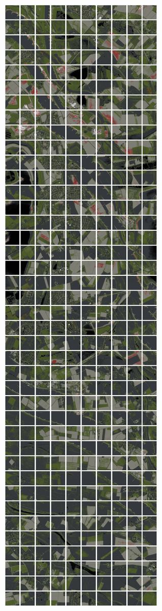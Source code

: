 <html>
<div>
<img src="https://github.com/HakkaTjakka/NL_TILE_MAP/blob/main/18/631/-1037/r.6310.-10370.png" height="44" width="44">
<img src="https://github.com/HakkaTjakka/NL_TILE_MAP/blob/main/18/631/-1037/r.6311.-10370.png" height="44" width="44">
<img src="https://github.com/HakkaTjakka/NL_TILE_MAP/blob/main/18/631/-1037/r.6312.-10370.png" height="44" width="44">
<img src="https://github.com/HakkaTjakka/NL_TILE_MAP/blob/main/18/631/-1037/r.6313.-10370.png" height="44" width="44">
<img src="https://github.com/HakkaTjakka/NL_TILE_MAP/blob/main/18/631/-1037/r.6314.-10370.png" height="44" width="44">
<img src="https://github.com/HakkaTjakka/NL_TILE_MAP/blob/main/18/631/-1037/r.6315.-10370.png" height="44" width="44">
<img src="https://github.com/HakkaTjakka/NL_TILE_MAP/blob/main/18/631/-1037/r.6316.-10370.png" height="44" width="44">
<img src="https://github.com/HakkaTjakka/NL_TILE_MAP/blob/main/18/631/-1037/r.6317.-10370.png" height="44" width="44">
<img src="https://github.com/HakkaTjakka/NL_TILE_MAP/blob/main/18/631/-1037/r.6318.-10370.png" height="44" width="44">
<img src="https://github.com/HakkaTjakka/NL_TILE_MAP/blob/main/18/631/-1037/r.6319.-10370.png" height="44" width="44">
<img src="https://github.com/HakkaTjakka/NL_TILE_MAP/blob/main/18/632/-1037/r.6320.-10370.png" height="44" width="44">
<img src="https://github.com/HakkaTjakka/NL_TILE_MAP/blob/main/18/632/-1037/r.6321.-10370.png" height="44" width="44">
<img src="https://github.com/HakkaTjakka/NL_TILE_MAP/blob/main/18/632/-1037/r.6322.-10370.png" height="44" width="44">
<img src="https://github.com/HakkaTjakka/NL_TILE_MAP/blob/main/18/632/-1037/r.6323.-10370.png" height="44" width="44">
<img src="https://github.com/HakkaTjakka/NL_TILE_MAP/blob/main/18/632/-1037/r.6324.-10370.png" height="44" width="44">
<img src="https://github.com/HakkaTjakka/NL_TILE_MAP/blob/main/18/632/-1037/r.6325.-10370.png" height="44" width="44">
<img src="https://github.com/HakkaTjakka/NL_TILE_MAP/blob/main/18/632/-1037/r.6326.-10370.png" height="44" width="44">
<img src="https://github.com/HakkaTjakka/NL_TILE_MAP/blob/main/18/632/-1037/r.6327.-10370.png" height="44" width="44">
<img src="https://github.com/HakkaTjakka/NL_TILE_MAP/blob/main/18/632/-1037/r.6328.-10370.png" height="44" width="44">
<img src="https://github.com/HakkaTjakka/NL_TILE_MAP/blob/main/18/632/-1037/r.6329.-10370.png" height="44" width="44">
<br>
<img src="https://github.com/HakkaTjakka/NL_TILE_MAP/blob/main/18/631/-1037/r.6310.-10369.png" height="44" width="44">
<img src="https://github.com/HakkaTjakka/NL_TILE_MAP/blob/main/18/631/-1037/r.6311.-10369.png" height="44" width="44">
<img src="https://github.com/HakkaTjakka/NL_TILE_MAP/blob/main/18/631/-1037/r.6312.-10369.png" height="44" width="44">
<img src="https://github.com/HakkaTjakka/NL_TILE_MAP/blob/main/18/631/-1037/r.6313.-10369.png" height="44" width="44">
<img src="https://github.com/HakkaTjakka/NL_TILE_MAP/blob/main/18/631/-1037/r.6314.-10369.png" height="44" width="44">
<img src="https://github.com/HakkaTjakka/NL_TILE_MAP/blob/main/18/631/-1037/r.6315.-10369.png" height="44" width="44">
<img src="https://github.com/HakkaTjakka/NL_TILE_MAP/blob/main/18/631/-1037/r.6316.-10369.png" height="44" width="44">
<img src="https://github.com/HakkaTjakka/NL_TILE_MAP/blob/main/18/631/-1037/r.6317.-10369.png" height="44" width="44">
<img src="https://github.com/HakkaTjakka/NL_TILE_MAP/blob/main/18/631/-1037/r.6318.-10369.png" height="44" width="44">
<img src="https://github.com/HakkaTjakka/NL_TILE_MAP/blob/main/18/631/-1037/r.6319.-10369.png" height="44" width="44">
<img src="https://github.com/HakkaTjakka/NL_TILE_MAP/blob/main/18/632/-1037/r.6320.-10369.png" height="44" width="44">
<img src="https://github.com/HakkaTjakka/NL_TILE_MAP/blob/main/18/632/-1037/r.6321.-10369.png" height="44" width="44">
<img src="https://github.com/HakkaTjakka/NL_TILE_MAP/blob/main/18/632/-1037/r.6322.-10369.png" height="44" width="44">
<img src="https://github.com/HakkaTjakka/NL_TILE_MAP/blob/main/18/632/-1037/r.6323.-10369.png" height="44" width="44">
<img src="https://github.com/HakkaTjakka/NL_TILE_MAP/blob/main/18/632/-1037/r.6324.-10369.png" height="44" width="44">
<img src="https://github.com/HakkaTjakka/NL_TILE_MAP/blob/main/18/632/-1037/r.6325.-10369.png" height="44" width="44">
<img src="https://github.com/HakkaTjakka/NL_TILE_MAP/blob/main/18/632/-1037/r.6326.-10369.png" height="44" width="44">
<img src="https://github.com/HakkaTjakka/NL_TILE_MAP/blob/main/18/632/-1037/r.6327.-10369.png" height="44" width="44">
<img src="https://github.com/HakkaTjakka/NL_TILE_MAP/blob/main/18/632/-1037/r.6328.-10369.png" height="44" width="44">
<img src="https://github.com/HakkaTjakka/NL_TILE_MAP/blob/main/18/632/-1037/r.6329.-10369.png" height="44" width="44">
<br>
<img src="https://github.com/HakkaTjakka/NL_TILE_MAP/blob/main/18/631/-1037/r.6310.-10368.png" height="44" width="44">
<img src="https://github.com/HakkaTjakka/NL_TILE_MAP/blob/main/18/631/-1037/r.6311.-10368.png" height="44" width="44">
<img src="https://github.com/HakkaTjakka/NL_TILE_MAP/blob/main/18/631/-1037/r.6312.-10368.png" height="44" width="44">
<img src="https://github.com/HakkaTjakka/NL_TILE_MAP/blob/main/18/631/-1037/r.6313.-10368.png" height="44" width="44">
<img src="https://github.com/HakkaTjakka/NL_TILE_MAP/blob/main/18/631/-1037/r.6314.-10368.png" height="44" width="44">
<img src="https://github.com/HakkaTjakka/NL_TILE_MAP/blob/main/18/631/-1037/r.6315.-10368.png" height="44" width="44">
<img src="https://github.com/HakkaTjakka/NL_TILE_MAP/blob/main/18/631/-1037/r.6316.-10368.png" height="44" width="44">
<img src="https://github.com/HakkaTjakka/NL_TILE_MAP/blob/main/18/631/-1037/r.6317.-10368.png" height="44" width="44">
<img src="https://github.com/HakkaTjakka/NL_TILE_MAP/blob/main/18/631/-1037/r.6318.-10368.png" height="44" width="44">
<img src="https://github.com/HakkaTjakka/NL_TILE_MAP/blob/main/18/631/-1037/r.6319.-10368.png" height="44" width="44">
<img src="https://github.com/HakkaTjakka/NL_TILE_MAP/blob/main/18/632/-1037/r.6320.-10368.png" height="44" width="44">
<img src="https://github.com/HakkaTjakka/NL_TILE_MAP/blob/main/18/632/-1037/r.6321.-10368.png" height="44" width="44">
<img src="https://github.com/HakkaTjakka/NL_TILE_MAP/blob/main/18/632/-1037/r.6322.-10368.png" height="44" width="44">
<img src="https://github.com/HakkaTjakka/NL_TILE_MAP/blob/main/18/632/-1037/r.6323.-10368.png" height="44" width="44">
<img src="https://github.com/HakkaTjakka/NL_TILE_MAP/blob/main/18/632/-1037/r.6324.-10368.png" height="44" width="44">
<img src="https://github.com/HakkaTjakka/NL_TILE_MAP/blob/main/18/632/-1037/r.6325.-10368.png" height="44" width="44">
<img src="https://github.com/HakkaTjakka/NL_TILE_MAP/blob/main/18/632/-1037/r.6326.-10368.png" height="44" width="44">
<img src="https://github.com/HakkaTjakka/NL_TILE_MAP/blob/main/18/632/-1037/r.6327.-10368.png" height="44" width="44">
<img src="https://github.com/HakkaTjakka/NL_TILE_MAP/blob/main/18/632/-1037/r.6328.-10368.png" height="44" width="44">
<img src="https://github.com/HakkaTjakka/NL_TILE_MAP/blob/main/18/632/-1037/r.6329.-10368.png" height="44" width="44">
<br>
<img src="https://github.com/HakkaTjakka/NL_TILE_MAP/blob/main/18/631/-1037/r.6310.-10367.png" height="44" width="44">
<img src="https://github.com/HakkaTjakka/NL_TILE_MAP/blob/main/18/631/-1037/r.6311.-10367.png" height="44" width="44">
<img src="https://github.com/HakkaTjakka/NL_TILE_MAP/blob/main/18/631/-1037/r.6312.-10367.png" height="44" width="44">
<img src="https://github.com/HakkaTjakka/NL_TILE_MAP/blob/main/18/631/-1037/r.6313.-10367.png" height="44" width="44">
<img src="https://github.com/HakkaTjakka/NL_TILE_MAP/blob/main/18/631/-1037/r.6314.-10367.png" height="44" width="44">
<img src="https://github.com/HakkaTjakka/NL_TILE_MAP/blob/main/18/631/-1037/r.6315.-10367.png" height="44" width="44">
<img src="https://github.com/HakkaTjakka/NL_TILE_MAP/blob/main/18/631/-1037/r.6316.-10367.png" height="44" width="44">
<img src="https://github.com/HakkaTjakka/NL_TILE_MAP/blob/main/18/631/-1037/r.6317.-10367.png" height="44" width="44">
<img src="https://github.com/HakkaTjakka/NL_TILE_MAP/blob/main/18/631/-1037/r.6318.-10367.png" height="44" width="44">
<img src="https://github.com/HakkaTjakka/NL_TILE_MAP/blob/main/18/631/-1037/r.6319.-10367.png" height="44" width="44">
<img src="https://github.com/HakkaTjakka/NL_TILE_MAP/blob/main/18/632/-1037/r.6320.-10367.png" height="44" width="44">
<img src="https://github.com/HakkaTjakka/NL_TILE_MAP/blob/main/18/632/-1037/r.6321.-10367.png" height="44" width="44">
<img src="https://github.com/HakkaTjakka/NL_TILE_MAP/blob/main/18/632/-1037/r.6322.-10367.png" height="44" width="44">
<img src="https://github.com/HakkaTjakka/NL_TILE_MAP/blob/main/18/632/-1037/r.6323.-10367.png" height="44" width="44">
<img src="https://github.com/HakkaTjakka/NL_TILE_MAP/blob/main/18/632/-1037/r.6324.-10367.png" height="44" width="44">
<img src="https://github.com/HakkaTjakka/NL_TILE_MAP/blob/main/18/632/-1037/r.6325.-10367.png" height="44" width="44">
<img src="https://github.com/HakkaTjakka/NL_TILE_MAP/blob/main/18/632/-1037/r.6326.-10367.png" height="44" width="44">
<img src="https://github.com/HakkaTjakka/NL_TILE_MAP/blob/main/18/632/-1037/r.6327.-10367.png" height="44" width="44">
<img src="https://github.com/HakkaTjakka/NL_TILE_MAP/blob/main/18/632/-1037/r.6328.-10367.png" height="44" width="44">
<img src="https://github.com/HakkaTjakka/NL_TILE_MAP/blob/main/18/632/-1037/r.6329.-10367.png" height="44" width="44">
<br>
<img src="https://github.com/HakkaTjakka/NL_TILE_MAP/blob/main/18/631/-1037/r.6310.-10366.png" height="44" width="44">
<img src="https://github.com/HakkaTjakka/NL_TILE_MAP/blob/main/18/631/-1037/r.6311.-10366.png" height="44" width="44">
<img src="https://github.com/HakkaTjakka/NL_TILE_MAP/blob/main/18/631/-1037/r.6312.-10366.png" height="44" width="44">
<img src="https://github.com/HakkaTjakka/NL_TILE_MAP/blob/main/18/631/-1037/r.6313.-10366.png" height="44" width="44">
<img src="https://github.com/HakkaTjakka/NL_TILE_MAP/blob/main/18/631/-1037/r.6314.-10366.png" height="44" width="44">
<img src="https://github.com/HakkaTjakka/NL_TILE_MAP/blob/main/18/631/-1037/r.6315.-10366.png" height="44" width="44">
<img src="https://github.com/HakkaTjakka/NL_TILE_MAP/blob/main/18/631/-1037/r.6316.-10366.png" height="44" width="44">
<img src="https://github.com/HakkaTjakka/NL_TILE_MAP/blob/main/18/631/-1037/r.6317.-10366.png" height="44" width="44">
<img src="https://github.com/HakkaTjakka/NL_TILE_MAP/blob/main/18/631/-1037/r.6318.-10366.png" height="44" width="44">
<img src="https://github.com/HakkaTjakka/NL_TILE_MAP/blob/main/18/631/-1037/r.6319.-10366.png" height="44" width="44">
<img src="https://github.com/HakkaTjakka/NL_TILE_MAP/blob/main/18/632/-1037/r.6320.-10366.png" height="44" width="44">
<img src="https://github.com/HakkaTjakka/NL_TILE_MAP/blob/main/18/632/-1037/r.6321.-10366.png" height="44" width="44">
<img src="https://github.com/HakkaTjakka/NL_TILE_MAP/blob/main/18/632/-1037/r.6322.-10366.png" height="44" width="44">
<img src="https://github.com/HakkaTjakka/NL_TILE_MAP/blob/main/18/632/-1037/r.6323.-10366.png" height="44" width="44">
<img src="https://github.com/HakkaTjakka/NL_TILE_MAP/blob/main/18/632/-1037/r.6324.-10366.png" height="44" width="44">
<img src="https://github.com/HakkaTjakka/NL_TILE_MAP/blob/main/18/632/-1037/r.6325.-10366.png" height="44" width="44">
<img src="https://github.com/HakkaTjakka/NL_TILE_MAP/blob/main/18/632/-1037/r.6326.-10366.png" height="44" width="44">
<img src="https://github.com/HakkaTjakka/NL_TILE_MAP/blob/main/18/632/-1037/r.6327.-10366.png" height="44" width="44">
<img src="https://github.com/HakkaTjakka/NL_TILE_MAP/blob/main/18/632/-1037/r.6328.-10366.png" height="44" width="44">
<img src="https://github.com/HakkaTjakka/NL_TILE_MAP/blob/main/18/632/-1037/r.6329.-10366.png" height="44" width="44">
<br>
<img src="https://github.com/HakkaTjakka/NL_TILE_MAP/blob/main/18/631/-1037/r.6310.-10365.png" height="44" width="44">
<img src="https://github.com/HakkaTjakka/NL_TILE_MAP/blob/main/18/631/-1037/r.6311.-10365.png" height="44" width="44">
<img src="https://github.com/HakkaTjakka/NL_TILE_MAP/blob/main/18/631/-1037/r.6312.-10365.png" height="44" width="44">
<img src="https://github.com/HakkaTjakka/NL_TILE_MAP/blob/main/18/631/-1037/r.6313.-10365.png" height="44" width="44">
<img src="https://github.com/HakkaTjakka/NL_TILE_MAP/blob/main/18/631/-1037/r.6314.-10365.png" height="44" width="44">
<img src="https://github.com/HakkaTjakka/NL_TILE_MAP/blob/main/18/631/-1037/r.6315.-10365.png" height="44" width="44">
<img src="https://github.com/HakkaTjakka/NL_TILE_MAP/blob/main/18/631/-1037/r.6316.-10365.png" height="44" width="44">
<img src="https://github.com/HakkaTjakka/NL_TILE_MAP/blob/main/18/631/-1037/r.6317.-10365.png" height="44" width="44">
<img src="https://github.com/HakkaTjakka/NL_TILE_MAP/blob/main/18/631/-1037/r.6318.-10365.png" height="44" width="44">
<img src="https://github.com/HakkaTjakka/NL_TILE_MAP/blob/main/18/631/-1037/r.6319.-10365.png" height="44" width="44">
<img src="https://github.com/HakkaTjakka/NL_TILE_MAP/blob/main/18/632/-1037/r.6320.-10365.png" height="44" width="44">
<img src="https://github.com/HakkaTjakka/NL_TILE_MAP/blob/main/18/632/-1037/r.6321.-10365.png" height="44" width="44">
<img src="https://github.com/HakkaTjakka/NL_TILE_MAP/blob/main/18/632/-1037/r.6322.-10365.png" height="44" width="44">
<img src="https://github.com/HakkaTjakka/NL_TILE_MAP/blob/main/18/632/-1037/r.6323.-10365.png" height="44" width="44">
<img src="https://github.com/HakkaTjakka/NL_TILE_MAP/blob/main/18/632/-1037/r.6324.-10365.png" height="44" width="44">
<img src="https://github.com/HakkaTjakka/NL_TILE_MAP/blob/main/18/632/-1037/r.6325.-10365.png" height="44" width="44">
<img src="https://github.com/HakkaTjakka/NL_TILE_MAP/blob/main/18/632/-1037/r.6326.-10365.png" height="44" width="44">
<img src="https://github.com/HakkaTjakka/NL_TILE_MAP/blob/main/18/632/-1037/r.6327.-10365.png" height="44" width="44">
<img src="https://github.com/HakkaTjakka/NL_TILE_MAP/blob/main/18/632/-1037/r.6328.-10365.png" height="44" width="44">
<img src="https://github.com/HakkaTjakka/NL_TILE_MAP/blob/main/18/632/-1037/r.6329.-10365.png" height="44" width="44">
<br>
<img src="https://github.com/HakkaTjakka/NL_TILE_MAP/blob/main/18/631/-1037/r.6310.-10364.png" height="44" width="44">
<img src="https://github.com/HakkaTjakka/NL_TILE_MAP/blob/main/18/631/-1037/r.6311.-10364.png" height="44" width="44">
<img src="https://github.com/HakkaTjakka/NL_TILE_MAP/blob/main/18/631/-1037/r.6312.-10364.png" height="44" width="44">
<img src="https://github.com/HakkaTjakka/NL_TILE_MAP/blob/main/18/631/-1037/r.6313.-10364.png" height="44" width="44">
<img src="https://github.com/HakkaTjakka/NL_TILE_MAP/blob/main/18/631/-1037/r.6314.-10364.png" height="44" width="44">
<img src="https://github.com/HakkaTjakka/NL_TILE_MAP/blob/main/18/631/-1037/r.6315.-10364.png" height="44" width="44">
<img src="https://github.com/HakkaTjakka/NL_TILE_MAP/blob/main/18/631/-1037/r.6316.-10364.png" height="44" width="44">
<img src="https://github.com/HakkaTjakka/NL_TILE_MAP/blob/main/18/631/-1037/r.6317.-10364.png" height="44" width="44">
<img src="https://github.com/HakkaTjakka/NL_TILE_MAP/blob/main/18/631/-1037/r.6318.-10364.png" height="44" width="44">
<img src="https://github.com/HakkaTjakka/NL_TILE_MAP/blob/main/18/631/-1037/r.6319.-10364.png" height="44" width="44">
<img src="https://github.com/HakkaTjakka/NL_TILE_MAP/blob/main/18/632/-1037/r.6320.-10364.png" height="44" width="44">
<img src="https://github.com/HakkaTjakka/NL_TILE_MAP/blob/main/18/632/-1037/r.6321.-10364.png" height="44" width="44">
<img src="https://github.com/HakkaTjakka/NL_TILE_MAP/blob/main/18/632/-1037/r.6322.-10364.png" height="44" width="44">
<img src="https://github.com/HakkaTjakka/NL_TILE_MAP/blob/main/18/632/-1037/r.6323.-10364.png" height="44" width="44">
<img src="https://github.com/HakkaTjakka/NL_TILE_MAP/blob/main/18/632/-1037/r.6324.-10364.png" height="44" width="44">
<img src="https://github.com/HakkaTjakka/NL_TILE_MAP/blob/main/18/632/-1037/r.6325.-10364.png" height="44" width="44">
<img src="https://github.com/HakkaTjakka/NL_TILE_MAP/blob/main/18/632/-1037/r.6326.-10364.png" height="44" width="44">
<img src="https://github.com/HakkaTjakka/NL_TILE_MAP/blob/main/18/632/-1037/r.6327.-10364.png" height="44" width="44">
<img src="https://github.com/HakkaTjakka/NL_TILE_MAP/blob/main/18/632/-1037/r.6328.-10364.png" height="44" width="44">
<img src="https://github.com/HakkaTjakka/NL_TILE_MAP/blob/main/18/632/-1037/r.6329.-10364.png" height="44" width="44">
<br>
<img src="https://github.com/HakkaTjakka/NL_TILE_MAP/blob/main/18/631/-1037/r.6310.-10363.png" height="44" width="44">
<img src="https://github.com/HakkaTjakka/NL_TILE_MAP/blob/main/18/631/-1037/r.6311.-10363.png" height="44" width="44">
<img src="https://github.com/HakkaTjakka/NL_TILE_MAP/blob/main/18/631/-1037/r.6312.-10363.png" height="44" width="44">
<img src="https://github.com/HakkaTjakka/NL_TILE_MAP/blob/main/18/631/-1037/r.6313.-10363.png" height="44" width="44">
<img src="https://github.com/HakkaTjakka/NL_TILE_MAP/blob/main/18/631/-1037/r.6314.-10363.png" height="44" width="44">
<img src="https://github.com/HakkaTjakka/NL_TILE_MAP/blob/main/18/631/-1037/r.6315.-10363.png" height="44" width="44">
<img src="https://github.com/HakkaTjakka/NL_TILE_MAP/blob/main/18/631/-1037/r.6316.-10363.png" height="44" width="44">
<img src="https://github.com/HakkaTjakka/NL_TILE_MAP/blob/main/18/631/-1037/r.6317.-10363.png" height="44" width="44">
<img src="https://github.com/HakkaTjakka/NL_TILE_MAP/blob/main/18/631/-1037/r.6318.-10363.png" height="44" width="44">
<img src="https://github.com/HakkaTjakka/NL_TILE_MAP/blob/main/18/631/-1037/r.6319.-10363.png" height="44" width="44">
<img src="https://github.com/HakkaTjakka/NL_TILE_MAP/blob/main/18/632/-1037/r.6320.-10363.png" height="44" width="44">
<img src="https://github.com/HakkaTjakka/NL_TILE_MAP/blob/main/18/632/-1037/r.6321.-10363.png" height="44" width="44">
<img src="https://github.com/HakkaTjakka/NL_TILE_MAP/blob/main/18/632/-1037/r.6322.-10363.png" height="44" width="44">
<img src="https://github.com/HakkaTjakka/NL_TILE_MAP/blob/main/18/632/-1037/r.6323.-10363.png" height="44" width="44">
<img src="https://github.com/HakkaTjakka/NL_TILE_MAP/blob/main/18/632/-1037/r.6324.-10363.png" height="44" width="44">
<img src="https://github.com/HakkaTjakka/NL_TILE_MAP/blob/main/18/632/-1037/r.6325.-10363.png" height="44" width="44">
<img src="https://github.com/HakkaTjakka/NL_TILE_MAP/blob/main/18/632/-1037/r.6326.-10363.png" height="44" width="44">
<img src="https://github.com/HakkaTjakka/NL_TILE_MAP/blob/main/18/632/-1037/r.6327.-10363.png" height="44" width="44">
<img src="https://github.com/HakkaTjakka/NL_TILE_MAP/blob/main/18/632/-1037/r.6328.-10363.png" height="44" width="44">
<img src="https://github.com/HakkaTjakka/NL_TILE_MAP/blob/main/18/632/-1037/r.6329.-10363.png" height="44" width="44">
<br>
<img src="https://github.com/HakkaTjakka/NL_TILE_MAP/blob/main/18/631/-1037/r.6310.-10362.png" height="44" width="44">
<img src="https://github.com/HakkaTjakka/NL_TILE_MAP/blob/main/18/631/-1037/r.6311.-10362.png" height="44" width="44">
<img src="https://github.com/HakkaTjakka/NL_TILE_MAP/blob/main/18/631/-1037/r.6312.-10362.png" height="44" width="44">
<img src="https://github.com/HakkaTjakka/NL_TILE_MAP/blob/main/18/631/-1037/r.6313.-10362.png" height="44" width="44">
<img src="https://github.com/HakkaTjakka/NL_TILE_MAP/blob/main/18/631/-1037/r.6314.-10362.png" height="44" width="44">
<img src="https://github.com/HakkaTjakka/NL_TILE_MAP/blob/main/18/631/-1037/r.6315.-10362.png" height="44" width="44">
<img src="https://github.com/HakkaTjakka/NL_TILE_MAP/blob/main/18/631/-1037/r.6316.-10362.png" height="44" width="44">
<img src="https://github.com/HakkaTjakka/NL_TILE_MAP/blob/main/18/631/-1037/r.6317.-10362.png" height="44" width="44">
<img src="https://github.com/HakkaTjakka/NL_TILE_MAP/blob/main/18/631/-1037/r.6318.-10362.png" height="44" width="44">
<img src="https://github.com/HakkaTjakka/NL_TILE_MAP/blob/main/18/631/-1037/r.6319.-10362.png" height="44" width="44">
<img src="https://github.com/HakkaTjakka/NL_TILE_MAP/blob/main/18/632/-1037/r.6320.-10362.png" height="44" width="44">
<img src="https://github.com/HakkaTjakka/NL_TILE_MAP/blob/main/18/632/-1037/r.6321.-10362.png" height="44" width="44">
<img src="https://github.com/HakkaTjakka/NL_TILE_MAP/blob/main/18/632/-1037/r.6322.-10362.png" height="44" width="44">
<img src="https://github.com/HakkaTjakka/NL_TILE_MAP/blob/main/18/632/-1037/r.6323.-10362.png" height="44" width="44">
<img src="https://github.com/HakkaTjakka/NL_TILE_MAP/blob/main/18/632/-1037/r.6324.-10362.png" height="44" width="44">
<img src="https://github.com/HakkaTjakka/NL_TILE_MAP/blob/main/18/632/-1037/r.6325.-10362.png" height="44" width="44">
<img src="https://github.com/HakkaTjakka/NL_TILE_MAP/blob/main/18/632/-1037/r.6326.-10362.png" height="44" width="44">
<img src="https://github.com/HakkaTjakka/NL_TILE_MAP/blob/main/18/632/-1037/r.6327.-10362.png" height="44" width="44">
<img src="https://github.com/HakkaTjakka/NL_TILE_MAP/blob/main/18/632/-1037/r.6328.-10362.png" height="44" width="44">
<img src="https://github.com/HakkaTjakka/NL_TILE_MAP/blob/main/18/632/-1037/r.6329.-10362.png" height="44" width="44">
<br>
<img src="https://github.com/HakkaTjakka/NL_TILE_MAP/blob/main/18/631/-1037/r.6310.-10361.png" height="44" width="44">
<img src="https://github.com/HakkaTjakka/NL_TILE_MAP/blob/main/18/631/-1037/r.6311.-10361.png" height="44" width="44">
<img src="https://github.com/HakkaTjakka/NL_TILE_MAP/blob/main/18/631/-1037/r.6312.-10361.png" height="44" width="44">
<img src="https://github.com/HakkaTjakka/NL_TILE_MAP/blob/main/18/631/-1037/r.6313.-10361.png" height="44" width="44">
<img src="https://github.com/HakkaTjakka/NL_TILE_MAP/blob/main/18/631/-1037/r.6314.-10361.png" height="44" width="44">
<img src="https://github.com/HakkaTjakka/NL_TILE_MAP/blob/main/18/631/-1037/r.6315.-10361.png" height="44" width="44">
<img src="https://github.com/HakkaTjakka/NL_TILE_MAP/blob/main/18/631/-1037/r.6316.-10361.png" height="44" width="44">
<img src="https://github.com/HakkaTjakka/NL_TILE_MAP/blob/main/18/631/-1037/r.6317.-10361.png" height="44" width="44">
<img src="https://github.com/HakkaTjakka/NL_TILE_MAP/blob/main/18/631/-1037/r.6318.-10361.png" height="44" width="44">
<img src="https://github.com/HakkaTjakka/NL_TILE_MAP/blob/main/18/631/-1037/r.6319.-10361.png" height="44" width="44">
<img src="https://github.com/HakkaTjakka/NL_TILE_MAP/blob/main/18/632/-1037/r.6320.-10361.png" height="44" width="44">
<img src="https://github.com/HakkaTjakka/NL_TILE_MAP/blob/main/18/632/-1037/r.6321.-10361.png" height="44" width="44">
<img src="https://github.com/HakkaTjakka/NL_TILE_MAP/blob/main/18/632/-1037/r.6322.-10361.png" height="44" width="44">
<img src="https://github.com/HakkaTjakka/NL_TILE_MAP/blob/main/18/632/-1037/r.6323.-10361.png" height="44" width="44">
<img src="https://github.com/HakkaTjakka/NL_TILE_MAP/blob/main/18/632/-1037/r.6324.-10361.png" height="44" width="44">
<img src="https://github.com/HakkaTjakka/NL_TILE_MAP/blob/main/18/632/-1037/r.6325.-10361.png" height="44" width="44">
<img src="https://github.com/HakkaTjakka/NL_TILE_MAP/blob/main/18/632/-1037/r.6326.-10361.png" height="44" width="44">
<img src="https://github.com/HakkaTjakka/NL_TILE_MAP/blob/main/18/632/-1037/r.6327.-10361.png" height="44" width="44">
<img src="https://github.com/HakkaTjakka/NL_TILE_MAP/blob/main/18/632/-1037/r.6328.-10361.png" height="44" width="44">
<img src="https://github.com/HakkaTjakka/NL_TILE_MAP/blob/main/18/632/-1037/r.6329.-10361.png" height="44" width="44">
<br>
<img src="https://github.com/HakkaTjakka/NL_TILE_MAP/blob/main/18/631/-1036/r.6310.-10360.png" height="44" width="44">
<img src="https://github.com/HakkaTjakka/NL_TILE_MAP/blob/main/18/631/-1036/r.6311.-10360.png" height="44" width="44">
<img src="https://github.com/HakkaTjakka/NL_TILE_MAP/blob/main/18/631/-1036/r.6312.-10360.png" height="44" width="44">
<img src="https://github.com/HakkaTjakka/NL_TILE_MAP/blob/main/18/631/-1036/r.6313.-10360.png" height="44" width="44">
<img src="https://github.com/HakkaTjakka/NL_TILE_MAP/blob/main/18/631/-1036/r.6314.-10360.png" height="44" width="44">
<img src="https://github.com/HakkaTjakka/NL_TILE_MAP/blob/main/18/631/-1036/r.6315.-10360.png" height="44" width="44">
<img src="https://github.com/HakkaTjakka/NL_TILE_MAP/blob/main/18/631/-1036/r.6316.-10360.png" height="44" width="44">
<img src="https://github.com/HakkaTjakka/NL_TILE_MAP/blob/main/18/631/-1036/r.6317.-10360.png" height="44" width="44">
<img src="https://github.com/HakkaTjakka/NL_TILE_MAP/blob/main/18/631/-1036/r.6318.-10360.png" height="44" width="44">
<img src="https://github.com/HakkaTjakka/NL_TILE_MAP/blob/main/18/631/-1036/r.6319.-10360.png" height="44" width="44">
<img src="https://github.com/HakkaTjakka/NL_TILE_MAP/blob/main/18/632/-1036/r.6320.-10360.png" height="44" width="44">
<img src="https://github.com/HakkaTjakka/NL_TILE_MAP/blob/main/18/632/-1036/r.6321.-10360.png" height="44" width="44">
<img src="https://github.com/HakkaTjakka/NL_TILE_MAP/blob/main/18/632/-1036/r.6322.-10360.png" height="44" width="44">
<img src="https://github.com/HakkaTjakka/NL_TILE_MAP/blob/main/18/632/-1036/r.6323.-10360.png" height="44" width="44">
<img src="https://github.com/HakkaTjakka/NL_TILE_MAP/blob/main/18/632/-1036/r.6324.-10360.png" height="44" width="44">
<img src="https://github.com/HakkaTjakka/NL_TILE_MAP/blob/main/18/632/-1036/r.6325.-10360.png" height="44" width="44">
<img src="https://github.com/HakkaTjakka/NL_TILE_MAP/blob/main/18/632/-1036/r.6326.-10360.png" height="44" width="44">
<img src="https://github.com/HakkaTjakka/NL_TILE_MAP/blob/main/18/632/-1036/r.6327.-10360.png" height="44" width="44">
<img src="https://github.com/HakkaTjakka/NL_TILE_MAP/blob/main/18/632/-1036/r.6328.-10360.png" height="44" width="44">
<img src="https://github.com/HakkaTjakka/NL_TILE_MAP/blob/main/18/632/-1036/r.6329.-10360.png" height="44" width="44">
<br>
<img src="https://github.com/HakkaTjakka/NL_TILE_MAP/blob/main/18/631/-1036/r.6310.-10359.png" height="44" width="44">
<img src="https://github.com/HakkaTjakka/NL_TILE_MAP/blob/main/18/631/-1036/r.6311.-10359.png" height="44" width="44">
<img src="https://github.com/HakkaTjakka/NL_TILE_MAP/blob/main/18/631/-1036/r.6312.-10359.png" height="44" width="44">
<img src="https://github.com/HakkaTjakka/NL_TILE_MAP/blob/main/18/631/-1036/r.6313.-10359.png" height="44" width="44">
<img src="https://github.com/HakkaTjakka/NL_TILE_MAP/blob/main/18/631/-1036/r.6314.-10359.png" height="44" width="44">
<img src="https://github.com/HakkaTjakka/NL_TILE_MAP/blob/main/18/631/-1036/r.6315.-10359.png" height="44" width="44">
<img src="https://github.com/HakkaTjakka/NL_TILE_MAP/blob/main/18/631/-1036/r.6316.-10359.png" height="44" width="44">
<img src="https://github.com/HakkaTjakka/NL_TILE_MAP/blob/main/18/631/-1036/r.6317.-10359.png" height="44" width="44">
<img src="https://github.com/HakkaTjakka/NL_TILE_MAP/blob/main/18/631/-1036/r.6318.-10359.png" height="44" width="44">
<img src="https://github.com/HakkaTjakka/NL_TILE_MAP/blob/main/18/631/-1036/r.6319.-10359.png" height="44" width="44">
<img src="https://github.com/HakkaTjakka/NL_TILE_MAP/blob/main/18/632/-1036/r.6320.-10359.png" height="44" width="44">
<img src="https://github.com/HakkaTjakka/NL_TILE_MAP/blob/main/18/632/-1036/r.6321.-10359.png" height="44" width="44">
<img src="https://github.com/HakkaTjakka/NL_TILE_MAP/blob/main/18/632/-1036/r.6322.-10359.png" height="44" width="44">
<img src="https://github.com/HakkaTjakka/NL_TILE_MAP/blob/main/18/632/-1036/r.6323.-10359.png" height="44" width="44">
<img src="https://github.com/HakkaTjakka/NL_TILE_MAP/blob/main/18/632/-1036/r.6324.-10359.png" height="44" width="44">
<img src="https://github.com/HakkaTjakka/NL_TILE_MAP/blob/main/18/632/-1036/r.6325.-10359.png" height="44" width="44">
<img src="https://github.com/HakkaTjakka/NL_TILE_MAP/blob/main/18/632/-1036/r.6326.-10359.png" height="44" width="44">
<img src="https://github.com/HakkaTjakka/NL_TILE_MAP/blob/main/18/632/-1036/r.6327.-10359.png" height="44" width="44">
<img src="https://github.com/HakkaTjakka/NL_TILE_MAP/blob/main/18/632/-1036/r.6328.-10359.png" height="44" width="44">
<img src="https://github.com/HakkaTjakka/NL_TILE_MAP/blob/main/18/632/-1036/r.6329.-10359.png" height="44" width="44">
<br>
<img src="https://github.com/HakkaTjakka/NL_TILE_MAP/blob/main/18/631/-1036/r.6310.-10358.png" height="44" width="44">
<img src="https://github.com/HakkaTjakka/NL_TILE_MAP/blob/main/18/631/-1036/r.6311.-10358.png" height="44" width="44">
<img src="https://github.com/HakkaTjakka/NL_TILE_MAP/blob/main/18/631/-1036/r.6312.-10358.png" height="44" width="44">
<img src="https://github.com/HakkaTjakka/NL_TILE_MAP/blob/main/18/631/-1036/r.6313.-10358.png" height="44" width="44">
<img src="https://github.com/HakkaTjakka/NL_TILE_MAP/blob/main/18/631/-1036/r.6314.-10358.png" height="44" width="44">
<img src="https://github.com/HakkaTjakka/NL_TILE_MAP/blob/main/18/631/-1036/r.6315.-10358.png" height="44" width="44">
<img src="https://github.com/HakkaTjakka/NL_TILE_MAP/blob/main/18/631/-1036/r.6316.-10358.png" height="44" width="44">
<img src="https://github.com/HakkaTjakka/NL_TILE_MAP/blob/main/18/631/-1036/r.6317.-10358.png" height="44" width="44">
<img src="https://github.com/HakkaTjakka/NL_TILE_MAP/blob/main/18/631/-1036/r.6318.-10358.png" height="44" width="44">
<img src="https://github.com/HakkaTjakka/NL_TILE_MAP/blob/main/18/631/-1036/r.6319.-10358.png" height="44" width="44">
<img src="https://github.com/HakkaTjakka/NL_TILE_MAP/blob/main/18/632/-1036/r.6320.-10358.png" height="44" width="44">
<img src="https://github.com/HakkaTjakka/NL_TILE_MAP/blob/main/18/632/-1036/r.6321.-10358.png" height="44" width="44">
<img src="https://github.com/HakkaTjakka/NL_TILE_MAP/blob/main/18/632/-1036/r.6322.-10358.png" height="44" width="44">
<img src="https://github.com/HakkaTjakka/NL_TILE_MAP/blob/main/18/632/-1036/r.6323.-10358.png" height="44" width="44">
<img src="https://github.com/HakkaTjakka/NL_TILE_MAP/blob/main/18/632/-1036/r.6324.-10358.png" height="44" width="44">
<img src="https://github.com/HakkaTjakka/NL_TILE_MAP/blob/main/18/632/-1036/r.6325.-10358.png" height="44" width="44">
<img src="https://github.com/HakkaTjakka/NL_TILE_MAP/blob/main/18/632/-1036/r.6326.-10358.png" height="44" width="44">
<img src="https://github.com/HakkaTjakka/NL_TILE_MAP/blob/main/18/632/-1036/r.6327.-10358.png" height="44" width="44">
<img src="https://github.com/HakkaTjakka/NL_TILE_MAP/blob/main/18/632/-1036/r.6328.-10358.png" height="44" width="44">
<img src="https://github.com/HakkaTjakka/NL_TILE_MAP/blob/main/18/632/-1036/r.6329.-10358.png" height="44" width="44">
<br>
<img src="https://github.com/HakkaTjakka/NL_TILE_MAP/blob/main/18/631/-1036/r.6310.-10357.png" height="44" width="44">
<img src="https://github.com/HakkaTjakka/NL_TILE_MAP/blob/main/18/631/-1036/r.6311.-10357.png" height="44" width="44">
<img src="https://github.com/HakkaTjakka/NL_TILE_MAP/blob/main/18/631/-1036/r.6312.-10357.png" height="44" width="44">
<img src="https://github.com/HakkaTjakka/NL_TILE_MAP/blob/main/18/631/-1036/r.6313.-10357.png" height="44" width="44">
<img src="https://github.com/HakkaTjakka/NL_TILE_MAP/blob/main/18/631/-1036/r.6314.-10357.png" height="44" width="44">
<img src="https://github.com/HakkaTjakka/NL_TILE_MAP/blob/main/18/631/-1036/r.6315.-10357.png" height="44" width="44">
<img src="https://github.com/HakkaTjakka/NL_TILE_MAP/blob/main/18/631/-1036/r.6316.-10357.png" height="44" width="44">
<img src="https://github.com/HakkaTjakka/NL_TILE_MAP/blob/main/18/631/-1036/r.6317.-10357.png" height="44" width="44">
<img src="https://github.com/HakkaTjakka/NL_TILE_MAP/blob/main/18/631/-1036/r.6318.-10357.png" height="44" width="44">
<img src="https://github.com/HakkaTjakka/NL_TILE_MAP/blob/main/18/631/-1036/r.6319.-10357.png" height="44" width="44">
<img src="https://github.com/HakkaTjakka/NL_TILE_MAP/blob/main/18/632/-1036/r.6320.-10357.png" height="44" width="44">
<img src="https://github.com/HakkaTjakka/NL_TILE_MAP/blob/main/18/632/-1036/r.6321.-10357.png" height="44" width="44">
<img src="https://github.com/HakkaTjakka/NL_TILE_MAP/blob/main/18/632/-1036/r.6322.-10357.png" height="44" width="44">
<img src="https://github.com/HakkaTjakka/NL_TILE_MAP/blob/main/18/632/-1036/r.6323.-10357.png" height="44" width="44">
<img src="https://github.com/HakkaTjakka/NL_TILE_MAP/blob/main/18/632/-1036/r.6324.-10357.png" height="44" width="44">
<img src="https://github.com/HakkaTjakka/NL_TILE_MAP/blob/main/18/632/-1036/r.6325.-10357.png" height="44" width="44">
<img src="https://github.com/HakkaTjakka/NL_TILE_MAP/blob/main/18/632/-1036/r.6326.-10357.png" height="44" width="44">
<img src="https://github.com/HakkaTjakka/NL_TILE_MAP/blob/main/18/632/-1036/r.6327.-10357.png" height="44" width="44">
<img src="https://github.com/HakkaTjakka/NL_TILE_MAP/blob/main/18/632/-1036/r.6328.-10357.png" height="44" width="44">
<img src="https://github.com/HakkaTjakka/NL_TILE_MAP/blob/main/18/632/-1036/r.6329.-10357.png" height="44" width="44">
<br>
<img src="https://github.com/HakkaTjakka/NL_TILE_MAP/blob/main/18/631/-1036/r.6310.-10356.png" height="44" width="44">
<img src="https://github.com/HakkaTjakka/NL_TILE_MAP/blob/main/18/631/-1036/r.6311.-10356.png" height="44" width="44">
<img src="https://github.com/HakkaTjakka/NL_TILE_MAP/blob/main/18/631/-1036/r.6312.-10356.png" height="44" width="44">
<img src="https://github.com/HakkaTjakka/NL_TILE_MAP/blob/main/18/631/-1036/r.6313.-10356.png" height="44" width="44">
<img src="https://github.com/HakkaTjakka/NL_TILE_MAP/blob/main/18/631/-1036/r.6314.-10356.png" height="44" width="44">
<img src="https://github.com/HakkaTjakka/NL_TILE_MAP/blob/main/18/631/-1036/r.6315.-10356.png" height="44" width="44">
<img src="https://github.com/HakkaTjakka/NL_TILE_MAP/blob/main/18/631/-1036/r.6316.-10356.png" height="44" width="44">
<img src="https://github.com/HakkaTjakka/NL_TILE_MAP/blob/main/18/631/-1036/r.6317.-10356.png" height="44" width="44">
<img src="https://github.com/HakkaTjakka/NL_TILE_MAP/blob/main/18/631/-1036/r.6318.-10356.png" height="44" width="44">
<img src="https://github.com/HakkaTjakka/NL_TILE_MAP/blob/main/18/631/-1036/r.6319.-10356.png" height="44" width="44">
<img src="https://github.com/HakkaTjakka/NL_TILE_MAP/blob/main/18/632/-1036/r.6320.-10356.png" height="44" width="44">
<img src="https://github.com/HakkaTjakka/NL_TILE_MAP/blob/main/18/632/-1036/r.6321.-10356.png" height="44" width="44">
<img src="https://github.com/HakkaTjakka/NL_TILE_MAP/blob/main/18/632/-1036/r.6322.-10356.png" height="44" width="44">
<img src="https://github.com/HakkaTjakka/NL_TILE_MAP/blob/main/18/632/-1036/r.6323.-10356.png" height="44" width="44">
<img src="https://github.com/HakkaTjakka/NL_TILE_MAP/blob/main/18/632/-1036/r.6324.-10356.png" height="44" width="44">
<img src="https://github.com/HakkaTjakka/NL_TILE_MAP/blob/main/18/632/-1036/r.6325.-10356.png" height="44" width="44">
<img src="https://github.com/HakkaTjakka/NL_TILE_MAP/blob/main/18/632/-1036/r.6326.-10356.png" height="44" width="44">
<img src="https://github.com/HakkaTjakka/NL_TILE_MAP/blob/main/18/632/-1036/r.6327.-10356.png" height="44" width="44">
<img src="https://github.com/HakkaTjakka/NL_TILE_MAP/blob/main/18/632/-1036/r.6328.-10356.png" height="44" width="44">
<img src="https://github.com/HakkaTjakka/NL_TILE_MAP/blob/main/18/632/-1036/r.6329.-10356.png" height="44" width="44">
<br>
<img src="https://github.com/HakkaTjakka/NL_TILE_MAP/blob/main/18/631/-1036/r.6310.-10355.png" height="44" width="44">
<img src="https://github.com/HakkaTjakka/NL_TILE_MAP/blob/main/18/631/-1036/r.6311.-10355.png" height="44" width="44">
<img src="https://github.com/HakkaTjakka/NL_TILE_MAP/blob/main/18/631/-1036/r.6312.-10355.png" height="44" width="44">
<img src="https://github.com/HakkaTjakka/NL_TILE_MAP/blob/main/18/631/-1036/r.6313.-10355.png" height="44" width="44">
<img src="https://github.com/HakkaTjakka/NL_TILE_MAP/blob/main/18/631/-1036/r.6314.-10355.png" height="44" width="44">
<img src="https://github.com/HakkaTjakka/NL_TILE_MAP/blob/main/18/631/-1036/r.6315.-10355.png" height="44" width="44">
<img src="https://github.com/HakkaTjakka/NL_TILE_MAP/blob/main/18/631/-1036/r.6316.-10355.png" height="44" width="44">
<img src="https://github.com/HakkaTjakka/NL_TILE_MAP/blob/main/18/631/-1036/r.6317.-10355.png" height="44" width="44">
<img src="https://github.com/HakkaTjakka/NL_TILE_MAP/blob/main/18/631/-1036/r.6318.-10355.png" height="44" width="44">
<img src="https://github.com/HakkaTjakka/NL_TILE_MAP/blob/main/18/631/-1036/r.6319.-10355.png" height="44" width="44">
<img src="https://github.com/HakkaTjakka/NL_TILE_MAP/blob/main/18/632/-1036/r.6320.-10355.png" height="44" width="44">
<img src="https://github.com/HakkaTjakka/NL_TILE_MAP/blob/main/18/632/-1036/r.6321.-10355.png" height="44" width="44">
<img src="https://github.com/HakkaTjakka/NL_TILE_MAP/blob/main/18/632/-1036/r.6322.-10355.png" height="44" width="44">
<img src="https://github.com/HakkaTjakka/NL_TILE_MAP/blob/main/18/632/-1036/r.6323.-10355.png" height="44" width="44">
<img src="https://github.com/HakkaTjakka/NL_TILE_MAP/blob/main/18/632/-1036/r.6324.-10355.png" height="44" width="44">
<img src="https://github.com/HakkaTjakka/NL_TILE_MAP/blob/main/18/632/-1036/r.6325.-10355.png" height="44" width="44">
<img src="https://github.com/HakkaTjakka/NL_TILE_MAP/blob/main/18/632/-1036/r.6326.-10355.png" height="44" width="44">
<img src="https://github.com/HakkaTjakka/NL_TILE_MAP/blob/main/18/632/-1036/r.6327.-10355.png" height="44" width="44">
<img src="https://github.com/HakkaTjakka/NL_TILE_MAP/blob/main/18/632/-1036/r.6328.-10355.png" height="44" width="44">
<img src="https://github.com/HakkaTjakka/NL_TILE_MAP/blob/main/18/632/-1036/r.6329.-10355.png" height="44" width="44">
<br>
<img src="https://github.com/HakkaTjakka/NL_TILE_MAP/blob/main/18/631/-1036/r.6310.-10354.png" height="44" width="44">
<img src="https://github.com/HakkaTjakka/NL_TILE_MAP/blob/main/18/631/-1036/r.6311.-10354.png" height="44" width="44">
<img src="https://github.com/HakkaTjakka/NL_TILE_MAP/blob/main/18/631/-1036/r.6312.-10354.png" height="44" width="44">
<img src="https://github.com/HakkaTjakka/NL_TILE_MAP/blob/main/18/631/-1036/r.6313.-10354.png" height="44" width="44">
<img src="https://github.com/HakkaTjakka/NL_TILE_MAP/blob/main/18/631/-1036/r.6314.-10354.png" height="44" width="44">
<img src="https://github.com/HakkaTjakka/NL_TILE_MAP/blob/main/18/631/-1036/r.6315.-10354.png" height="44" width="44">
<img src="https://github.com/HakkaTjakka/NL_TILE_MAP/blob/main/18/631/-1036/r.6316.-10354.png" height="44" width="44">
<img src="https://github.com/HakkaTjakka/NL_TILE_MAP/blob/main/18/631/-1036/r.6317.-10354.png" height="44" width="44">
<img src="https://github.com/HakkaTjakka/NL_TILE_MAP/blob/main/18/631/-1036/r.6318.-10354.png" height="44" width="44">
<img src="https://github.com/HakkaTjakka/NL_TILE_MAP/blob/main/18/631/-1036/r.6319.-10354.png" height="44" width="44">
<img src="https://github.com/HakkaTjakka/NL_TILE_MAP/blob/main/18/632/-1036/r.6320.-10354.png" height="44" width="44">
<img src="https://github.com/HakkaTjakka/NL_TILE_MAP/blob/main/18/632/-1036/r.6321.-10354.png" height="44" width="44">
<img src="https://github.com/HakkaTjakka/NL_TILE_MAP/blob/main/18/632/-1036/r.6322.-10354.png" height="44" width="44">
<img src="https://github.com/HakkaTjakka/NL_TILE_MAP/blob/main/18/632/-1036/r.6323.-10354.png" height="44" width="44">
<img src="https://github.com/HakkaTjakka/NL_TILE_MAP/blob/main/18/632/-1036/r.6324.-10354.png" height="44" width="44">
<img src="https://github.com/HakkaTjakka/NL_TILE_MAP/blob/main/18/632/-1036/r.6325.-10354.png" height="44" width="44">
<img src="https://github.com/HakkaTjakka/NL_TILE_MAP/blob/main/18/632/-1036/r.6326.-10354.png" height="44" width="44">
<img src="https://github.com/HakkaTjakka/NL_TILE_MAP/blob/main/18/632/-1036/r.6327.-10354.png" height="44" width="44">
<img src="https://github.com/HakkaTjakka/NL_TILE_MAP/blob/main/18/632/-1036/r.6328.-10354.png" height="44" width="44">
<img src="https://github.com/HakkaTjakka/NL_TILE_MAP/blob/main/18/632/-1036/r.6329.-10354.png" height="44" width="44">
<br>
<img src="https://github.com/HakkaTjakka/NL_TILE_MAP/blob/main/18/631/-1036/r.6310.-10353.png" height="44" width="44">
<img src="https://github.com/HakkaTjakka/NL_TILE_MAP/blob/main/18/631/-1036/r.6311.-10353.png" height="44" width="44">
<img src="https://github.com/HakkaTjakka/NL_TILE_MAP/blob/main/18/631/-1036/r.6312.-10353.png" height="44" width="44">
<img src="https://github.com/HakkaTjakka/NL_TILE_MAP/blob/main/18/631/-1036/r.6313.-10353.png" height="44" width="44">
<img src="https://github.com/HakkaTjakka/NL_TILE_MAP/blob/main/18/631/-1036/r.6314.-10353.png" height="44" width="44">
<img src="https://github.com/HakkaTjakka/NL_TILE_MAP/blob/main/18/631/-1036/r.6315.-10353.png" height="44" width="44">
<img src="https://github.com/HakkaTjakka/NL_TILE_MAP/blob/main/18/631/-1036/r.6316.-10353.png" height="44" width="44">
<img src="https://github.com/HakkaTjakka/NL_TILE_MAP/blob/main/18/631/-1036/r.6317.-10353.png" height="44" width="44">
<img src="https://github.com/HakkaTjakka/NL_TILE_MAP/blob/main/18/631/-1036/r.6318.-10353.png" height="44" width="44">
<img src="https://github.com/HakkaTjakka/NL_TILE_MAP/blob/main/18/631/-1036/r.6319.-10353.png" height="44" width="44">
<img src="https://github.com/HakkaTjakka/NL_TILE_MAP/blob/main/18/632/-1036/r.6320.-10353.png" height="44" width="44">
<img src="https://github.com/HakkaTjakka/NL_TILE_MAP/blob/main/18/632/-1036/r.6321.-10353.png" height="44" width="44">
<img src="https://github.com/HakkaTjakka/NL_TILE_MAP/blob/main/18/632/-1036/r.6322.-10353.png" height="44" width="44">
<img src="https://github.com/HakkaTjakka/NL_TILE_MAP/blob/main/18/632/-1036/r.6323.-10353.png" height="44" width="44">
<img src="https://github.com/HakkaTjakka/NL_TILE_MAP/blob/main/18/632/-1036/r.6324.-10353.png" height="44" width="44">
<img src="https://github.com/HakkaTjakka/NL_TILE_MAP/blob/main/18/632/-1036/r.6325.-10353.png" height="44" width="44">
<img src="https://github.com/HakkaTjakka/NL_TILE_MAP/blob/main/18/632/-1036/r.6326.-10353.png" height="44" width="44">
<img src="https://github.com/HakkaTjakka/NL_TILE_MAP/blob/main/18/632/-1036/r.6327.-10353.png" height="44" width="44">
<img src="https://github.com/HakkaTjakka/NL_TILE_MAP/blob/main/18/632/-1036/r.6328.-10353.png" height="44" width="44">
<img src="https://github.com/HakkaTjakka/NL_TILE_MAP/blob/main/18/632/-1036/r.6329.-10353.png" height="44" width="44">
<br>
<img src="https://github.com/HakkaTjakka/NL_TILE_MAP/blob/main/18/631/-1036/r.6310.-10352.png" height="44" width="44">
<img src="https://github.com/HakkaTjakka/NL_TILE_MAP/blob/main/18/631/-1036/r.6311.-10352.png" height="44" width="44">
<img src="https://github.com/HakkaTjakka/NL_TILE_MAP/blob/main/18/631/-1036/r.6312.-10352.png" height="44" width="44">
<img src="https://github.com/HakkaTjakka/NL_TILE_MAP/blob/main/18/631/-1036/r.6313.-10352.png" height="44" width="44">
<img src="https://github.com/HakkaTjakka/NL_TILE_MAP/blob/main/18/631/-1036/r.6314.-10352.png" height="44" width="44">
<img src="https://github.com/HakkaTjakka/NL_TILE_MAP/blob/main/18/631/-1036/r.6315.-10352.png" height="44" width="44">
<img src="https://github.com/HakkaTjakka/NL_TILE_MAP/blob/main/18/631/-1036/r.6316.-10352.png" height="44" width="44">
<img src="https://github.com/HakkaTjakka/NL_TILE_MAP/blob/main/18/631/-1036/r.6317.-10352.png" height="44" width="44">
<img src="https://github.com/HakkaTjakka/NL_TILE_MAP/blob/main/18/631/-1036/r.6318.-10352.png" height="44" width="44">
<img src="https://github.com/HakkaTjakka/NL_TILE_MAP/blob/main/18/631/-1036/r.6319.-10352.png" height="44" width="44">
<img src="https://github.com/HakkaTjakka/NL_TILE_MAP/blob/main/18/632/-1036/r.6320.-10352.png" height="44" width="44">
<img src="https://github.com/HakkaTjakka/NL_TILE_MAP/blob/main/18/632/-1036/r.6321.-10352.png" height="44" width="44">
<img src="https://github.com/HakkaTjakka/NL_TILE_MAP/blob/main/18/632/-1036/r.6322.-10352.png" height="44" width="44">
<img src="https://github.com/HakkaTjakka/NL_TILE_MAP/blob/main/18/632/-1036/r.6323.-10352.png" height="44" width="44">
<img src="https://github.com/HakkaTjakka/NL_TILE_MAP/blob/main/18/632/-1036/r.6324.-10352.png" height="44" width="44">
<img src="https://github.com/HakkaTjakka/NL_TILE_MAP/blob/main/18/632/-1036/r.6325.-10352.png" height="44" width="44">
<img src="https://github.com/HakkaTjakka/NL_TILE_MAP/blob/main/18/632/-1036/r.6326.-10352.png" height="44" width="44">
<img src="https://github.com/HakkaTjakka/NL_TILE_MAP/blob/main/18/632/-1036/r.6327.-10352.png" height="44" width="44">
<img src="https://github.com/HakkaTjakka/NL_TILE_MAP/blob/main/18/632/-1036/r.6328.-10352.png" height="44" width="44">
<img src="https://github.com/HakkaTjakka/NL_TILE_MAP/blob/main/18/632/-1036/r.6329.-10352.png" height="44" width="44">
<br>
<img src="https://github.com/HakkaTjakka/NL_TILE_MAP/blob/main/18/631/-1036/r.6310.-10351.png" height="44" width="44">
<img src="https://github.com/HakkaTjakka/NL_TILE_MAP/blob/main/18/631/-1036/r.6311.-10351.png" height="44" width="44">
<img src="https://github.com/HakkaTjakka/NL_TILE_MAP/blob/main/18/631/-1036/r.6312.-10351.png" height="44" width="44">
<img src="https://github.com/HakkaTjakka/NL_TILE_MAP/blob/main/18/631/-1036/r.6313.-10351.png" height="44" width="44">
<img src="https://github.com/HakkaTjakka/NL_TILE_MAP/blob/main/18/631/-1036/r.6314.-10351.png" height="44" width="44">
<img src="https://github.com/HakkaTjakka/NL_TILE_MAP/blob/main/18/631/-1036/r.6315.-10351.png" height="44" width="44">
<img src="https://github.com/HakkaTjakka/NL_TILE_MAP/blob/main/18/631/-1036/r.6316.-10351.png" height="44" width="44">
<img src="https://github.com/HakkaTjakka/NL_TILE_MAP/blob/main/18/631/-1036/r.6317.-10351.png" height="44" width="44">
<img src="https://github.com/HakkaTjakka/NL_TILE_MAP/blob/main/18/631/-1036/r.6318.-10351.png" height="44" width="44">
<img src="https://github.com/HakkaTjakka/NL_TILE_MAP/blob/main/18/631/-1036/r.6319.-10351.png" height="44" width="44">
<img src="https://github.com/HakkaTjakka/NL_TILE_MAP/blob/main/18/632/-1036/r.6320.-10351.png" height="44" width="44">
<img src="https://github.com/HakkaTjakka/NL_TILE_MAP/blob/main/18/632/-1036/r.6321.-10351.png" height="44" width="44">
<img src="https://github.com/HakkaTjakka/NL_TILE_MAP/blob/main/18/632/-1036/r.6322.-10351.png" height="44" width="44">
<img src="https://github.com/HakkaTjakka/NL_TILE_MAP/blob/main/18/632/-1036/r.6323.-10351.png" height="44" width="44">
<img src="https://github.com/HakkaTjakka/NL_TILE_MAP/blob/main/18/632/-1036/r.6324.-10351.png" height="44" width="44">
<img src="https://github.com/HakkaTjakka/NL_TILE_MAP/blob/main/18/632/-1036/r.6325.-10351.png" height="44" width="44">
<img src="https://github.com/HakkaTjakka/NL_TILE_MAP/blob/main/18/632/-1036/r.6326.-10351.png" height="44" width="44">
<img src="https://github.com/HakkaTjakka/NL_TILE_MAP/blob/main/18/632/-1036/r.6327.-10351.png" height="44" width="44">
<img src="https://github.com/HakkaTjakka/NL_TILE_MAP/blob/main/18/632/-1036/r.6328.-10351.png" height="44" width="44">
<img src="https://github.com/HakkaTjakka/NL_TILE_MAP/blob/main/18/632/-1036/r.6329.-10351.png" height="44" width="44">
<br>
</div>
</html>
